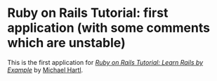 # Ruby on Rails Tutorial: first application (with some comments which are unstable)

This is the first application for
[*Ruby on Rails Tutorial: Learn Rails by Example*](http://railstutorial.org/) 
by [Michael Hartl](http://michaelhartl.com/).